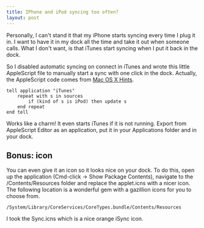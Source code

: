 ```yaml
---
title: IPhone and iPod syncing too often?
layout: post
---
```


Personally, I can't stand it that my iPhone starts syncing every time I plug it
in. I want to have it in my dock all the time and take it out when someone
calls. What I don't want, is that iTunes start syncing when I put it back in
the dock.

So I disabled automatic syncing on connect in iTunes and wrote this little
AppleScript file to manually start a sync with one click in the dock. Actually,
the AppleScript code comes from <a
		href="http://www.macosxhints.com/article.php?story=20080423220708741">Mac
		OS X Hints</a>.

    tell application "iTunes"
		repeat with s in sources
		    if (kind of s is iPod) then update s
		end repeat
	end tell

Works like a charm! It even starts iTunes if it is not running.  Export from
AppleScript Editor as an application, put it in your Applications folder and in
your dock.

<h2>Bonus: icon</h2>

You can even give it an icon so it looks nice on your dock. To do this, open up
the application (Cmd-click -&gt; Show Package Contents), navigate to the
/Contents/Resources folder and replace the applet.icns with a nicer icon. The
following location is a wonderful gem with a gazillion icons for you to choose
from.

    /System/Library/CoreServices/CoreTypes.bundle/Contents/Resources

I took the Sync.icns which is a nice orange iSync icon.
